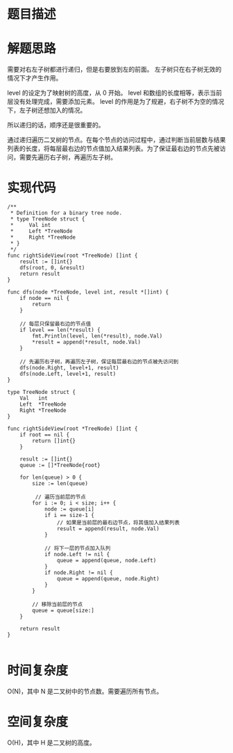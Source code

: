# 题目描述

# 解题思路
需要对右左子树都进行递归，但是右要放到左的前面。
左子树只在右子树无效的情况下才产生作用。

level 的设定为了映射树的高度，从 0 开始。
level 和数组的长度相等，表示当前层没有处理完成，需要添加元素。
level 的作用是为了规避，右子树不为空的情况下，左子树还想加入的情况。

所以递归的话，顺序还是很重要的。

通过递归遍历二叉树的节点。在每个节点的访问过程中，通过判断当前层数与结果列表的长度，将每层最右边的节点值加入结果列表。为了保证最右边的节点先被访问，需要先遍历右子树，再遍历左子树。

# 实现代码

```golang
/**
 * Definition for a binary tree node.
 * type TreeNode struct {
 *     Val int
 *     Left *TreeNode
 *     Right *TreeNode
 * }
 */
func rightSideView(root *TreeNode) []int {
	result := []int{}
	dfs(root, 0, &result)
	return result
}

func dfs(node *TreeNode, level int, result *[]int) {
	if node == nil {
		return
	}

	// 每层只保留最右边的节点值
	if level == len(*result) {
        fmt.Println(level, len(*result), node.Val)
		*result = append(*result, node.Val)
	}

	// 先遍历右子树，再遍历左子树，保证每层最右边的节点被先访问到
	dfs(node.Right, level+1, result)
	dfs(node.Left, level+1, result)
}

```


```golang
type TreeNode struct {
	Val   int
	Left  *TreeNode
	Right *TreeNode
}

func rightSideView(root *TreeNode) []int {
	if root == nil {
		return []int{}
	}

	result := []int{}
	queue := []*TreeNode{root}

	for len(queue) > 0 {
		size := len(queue)

		 // 遍历当前层的节点
		for i := 0; i < size; i++ {
			node := queue[i]
			if i == size-1 {
				// 如果是当前层的最右边节点，将其值加入结果列表
				result = append(result, node.Val)
			}

			// 将下一层的节点加入队列
			if node.Left != nil {
				queue = append(queue, node.Left)
			}
			if node.Right != nil {
				queue = append(queue, node.Right)
			}
		}

		// 移除当前层的节点
		queue = queue[size:]
	}

	return result
}


```

# 时间复杂度
O(N)，其中 N 是二叉树中的节点数。需要遍历所有节点。
# 空间复杂度
O(H)，其中 H 是二叉树的高度。
